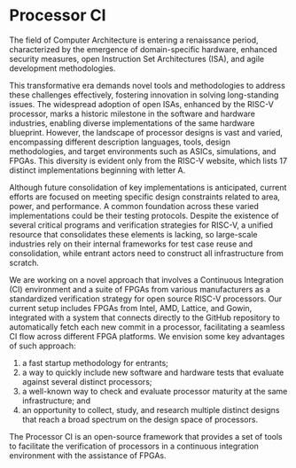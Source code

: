 # Processor CI

The field of Computer Architecture is entering a renaissance period, characterized by the emergence of domain-specific hardware, enhanced security measures, open Instruction Set Architectures (ISA), and agile development methodologies. 

This transformative era demands novel tools and methodologies to address these challenges effectively, fostering innovation in solving long-standing issues. The widespread adoption of open ISAs, enhanced by the RISC-V processor, marks a historic milestone in the software and hardware industries, enabling diverse implementations of the same hardware blueprint. However, the landscape of processor designs is vast and varied, encompassing different description languages, tools, design methodologies, and target environments such as ASICs, simulations, and FPGAs. This diversity is evident only from the RISC-V website, which lists 17 distinct implementations beginning with letter A. 

Although future consolidation of key implementations is anticipated, current efforts are focused on meeting specific design constraints related to area, power, and performance. A common foundation across these varied implementations could be their testing protocols. Despite the existence of several critical programs and verification strategies for RISC-V, a unified resource that consolidates these elements is lacking, so large-scale industries rely on their internal frameworks for test case reuse and consolidation, while entrant actors need to construct all infrastructure from scratch. 

We are working on a novel approach that involves a Continuous Integration (CI) environment and a suite of FPGAs from various manufacturers as a standardized verification strategy for open source RISC-V processors. Our current setup includes FPGAs from Intel, AMD, Lattice, and Gowin, integrated with a system that connects directly to the GitHub repository to automatically fetch each new commit in a processor, facilitating a seamless CI flow across different FPGA platforms. We envision some key advantages of such approach:

1.  a fast startup methodology for entrants;
2.  a way to quickly include new software and hardware tests that evaluate against several distinct processors;
3.  a well-known way to check and evaluate processor maturity at the same infrastructure; and
4.  an opportunity to collect, study, and research multiple distinct designs that reach a broad spectrum on the design space of processors.

The Processor CI is an open-source framework that provides a set of tools to facilitate the verification of processors in a continuous integration environment with the assistance of FPGAs.
